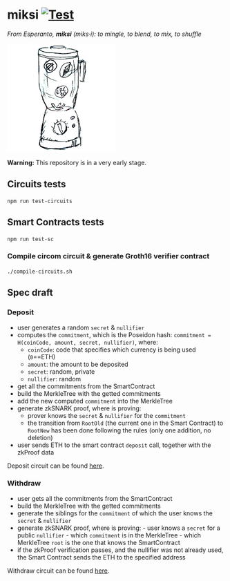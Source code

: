 # miksi [![Test](https://github.com/miksi-labs/miksi-core/workflows/Test/badge.svg)](https://github.com/miksi-labs/miksi-core/actions?query=workflow%3ATest)

*From Esperanto, **miksi** (miks·i): to mingle, to blend, to mix, to shuffle*

![](miksi-logo00-small.png)


**Warning:** This repository is in a very early stage.

## Circuits tests
```
npm run test-circuits
```

## Smart Contracts tests
```
npm run test-sc
```

### Compile circom circuit & generate Groth16 verifier contract

```
./compile-circuits.sh
```


## Spec draft

### Deposit
- user generates a random `secret` & `nullifier`
- computes the `commitment`, which is the Poseidon hash: `commitment = H(coinCode, amount, secret, nullifier)`, where:
	- `coinCode`: code that specifies which currency is being used (`0`==ETH)
	- `amount`: the amount to be deposited
	- `secret`: random, private
	- `nullifier`: random
- get all the commitments from the SmartContract
- build the MerkleTree with the getted commitments
- add the new computed `commitment` into the MerkleTree
- generate zkSNARK proof, where is proving:
	- prover knows the `secret` & `nullifier` for the `commitment`
	- the transition from `RootOld` (the current one in the Smart Contract) to `RootNew` has been done following the rules (only one addition, no deletion)
- user sends ETH to the smart contract `deposit` call, together with the zkProof data

Deposit circuit can be found [here](https://github.com/miksi-labs/miksi-core/blob/master/circuits/deposit.circom).

### Withdraw
- user gets all the commitments from the SmartContract
- build the MerkleTree with the getted commitments
- generate the siblings for the `commitment` of which the user knows the `secret` & `nullifier`
- generate zkSNARK proof, where is proving:
        - user knows a `secret` for a public `nullifier`
        - which `commitment` is in the MerkleTree
        - which MerkleTree `root` is the one that knows the SmartContract
- if the zkProof verification passes, and the nullifier was not already used, the Smart Contract sends the ETH to the specified address

Withdraw circuit can be found [here](https://github.com/miksi-labs/miksi-core/blob/master/circuits/withdraw.circom).

